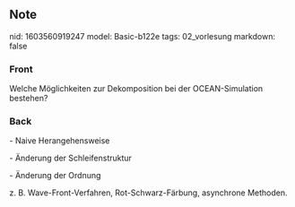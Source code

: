 ## Note
nid: 1603560919247
model: Basic-b122e
tags: 02_vorlesung
markdown: false

### Front
<p>Welche Möglichkeiten zur Dekomposition bei der OCEAN-Simulation bestehen?</p>

### Back
<p>- Naive Herangehensweise
<p>- Änderung der Schleifenstruktur
<p>- Änderung der Ordnung
<p>z. B. Wave-Front-Verfahren, Rot-Schwarz-Färbung, asynchrone
Methoden.
